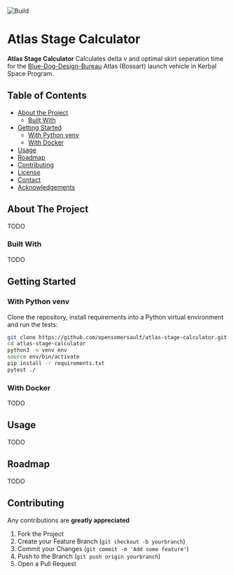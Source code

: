 <!-- PROJECT SHIELDS -->
![Build][build-shield]

# Atlas Stage Calculator
**Atlas Stage Calculator** Calculates delta v and optimal skirt seperation time for the [Blue-Dog-Design-Bureau](https://github.com/CobaltWolf/Bluedog-Design-Bureau) Atlas (Bossart) launch vehicle in Kerbal Space Program.

<!-- TABLE OF CONTENTS -->
## Table of Contents

* [About the Project](#about-the-project)
  * [Built With](#built-with)
* [Getting Started](#getting-started)
  * [With Python venv](#with-python-venv)
  * [With Docker](#with-docker)
* [Usage](#usage)
* [Roadmap](#roadmap)
* [Contributing](#contributing)
* [License](#license)
* [Contact](#contact)
* [Acknowledgements](#acknowledgements)

<!-- ABOUT THE PROJECT -->
## About The Project
TODO

### Built With
TODO

<!-- GETTING STARTED -->
## Getting Started

### With Python venv
Clone the repository, install requirements into a Python virtual environment and run the tests:

```sh
git clone https://github.com/opensomersault/atlas-stage-calculator.git
cd atlas-stage-calculator
python3 -m venv env
source env/bin/activate
pip install -r requirements.txt
pytest ./
```

### With Docker
TODO

<!-- USAGE EXAMPLES -->
## Usage
TODO

<!-- ROADMAP -->
## Roadmap
TODO

<!-- CONTRIBUTING -->
## Contributing

Any contributions are **greatly appreciated**
1. Fork the Project
2. Create your Feature Branch (`git checkout -b yourbranch`)
3. Commit your Changes (`git commit -m 'Add some feature'`)
4. Push to the Branch (`git push origin yourbranch`)
5. Open a Pull Request



<!-- MARKDOWN LINKS & IMAGES -->
[build-shield]:https://img.shields.io/github/workflow/status/opensomersault/atlas-stage-calculator/Python%20application
